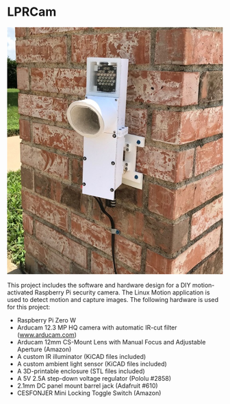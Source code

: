# LPRCam
![Installed Camera](installed1.jpg)

This project includes the software and hardware design for a DIY motion-activated Raspberry Pi security camera.  The Linux Motion application is used to detect motion and capture images.  The following hardware is used for this project:
* Raspberry Pi Zero W
* Arducam 12.3 MP HQ camera with automatic IR-cut filter (www.arducam.com)
* Arducam 12mm CS-Mount Lens with Manual Focus and Adjustable Aperture (Amazon)
* A custom IR illuminator (KiCAD files included)
* A custom ambient light sensor (KiCAD files included)
* A 3D-printable enclosure (STL files included)
* A 5V 2.5A step-down voltage regulator (Pololu #2858)
* 2.1mm DC panel mount barrel jack (Adafruit #610)
* CESFONJER Mini Locking Toggle Switch (Amazon)
